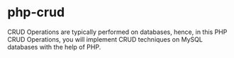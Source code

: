 # php-crud

CRUD Operations are typically performed on databases, hence, in this PHP CRUD Operations, you will implement CRUD techniques on MySQL databases with the help of PHP.  
